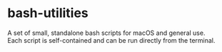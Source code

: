 # bash-utilities
A set of small, standalone bash scripts for macOS and general use.  
Each script is self-contained and can be run directly from the terminal.